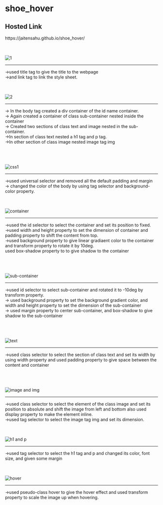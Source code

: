 # shoe_hover
<h2>Hosted Link</h2>
 https://jaitensahu.github.io/shoe_hover/
 <br><br><br>

![1](https://github.com/jaitensahu/shoe_hover/assets/127736781/dd90dbc3-3958-45f5-be9e-9e6cbd1d310a)
<br>
<hr>
->used title tag to give the title to the webpage<br>
->and link tag to link the style sheet.<br>
<br><br>

![2](https://github.com/jaitensahu/shoe_hover/assets/127736781/dac14711-9f72-4e9d-804d-b8be4e52b87b)
<br><hr>
-> In the body tag created a div container of the id name container.<br>
-> Again created a container of class sub-container nested inside the container<br>
-> Created two sections of class text and image nested in the sub-container.<br>
->In section of class text nested a h1 tag and p tag.<br>
->In other section of class image nested image tag img<br>
<br><br><br>

![css1](https://github.com/jaitensahu/shoe_hover/assets/127736781/2c534acc-0c7d-41ee-a419-c463b768dbc6)
<br><hr>
->used universal selector and removed all the default padding and margin<br>
-> changed the color of the body by using tag selector and background-color property.
<br><br><br>


![container](https://github.com/jaitensahu/shoe_hover/assets/127736781/e7daaaaf-3f0e-4b1d-a6e5-4680346ffbda)
<br><hr>
->used the id selector to select the container and set its position to fixed.<br>
->used width and height property to set the dimension of container and padding property to shift the content from top.<br>
->used background property to give linear gradiaent color to the container and transform property to rotate it by 10deg.<br>
used box-shadow property to to give shadow to the container <br>
<br><br><br>

![sub-container](https://github.com/jaitensahu/shoe_hover/assets/127736781/1a66785a-5176-4e59-bac0-e42df19a96ae)
<br><hr>
->used id selector to select sub-container and rotated it to -10deg by transform property.<br>
-> used background property to set the background gradient color, and width and height property to set the dimension of the sub-container<br>
-> used margin property to center sub-container, and box-shadow to give shadow to the sub-container <br>
<br><br><br>

![text](https://github.com/jaitensahu/shoe_hover/assets/127736781/1f03cd6c-cd73-40d1-8488-ef3190d1934c)
<br><hr>
->used class selector to select the section of class text and set its width by using width property and used padding property to give space between the content and container<br>
<br><br><br>

![image and img](https://github.com/jaitensahu/shoe_hover/assets/127736781/6d0f650f-ecc9-45f3-9882-247a3d15b0e1)
<br><hr>
->used class selector to select the element of the class image and set its position to absolute and shift the image from left and bottom also used display property to make the element inline.<br>
->used tag selector to select the image tag img and set its dimension. 
<br><br><br>

![h1 and p](https://github.com/jaitensahu/shoe_hover/assets/127736781/6418dcbb-963b-44f4-bdae-cf236a75ee14)
<br><hr>
->used tag selector to select the h1 tag and p and changed its color, font size, and given some margin<br>
<br><br>

![hover](https://github.com/jaitensahu/shoe_hover/assets/127736781/2f8f3e3d-930e-43f4-8346-25a044206378)
<br><hr>

->used pseudo-class hover to give the hover effect and used transform property to scale the image up when hovering.<br>


